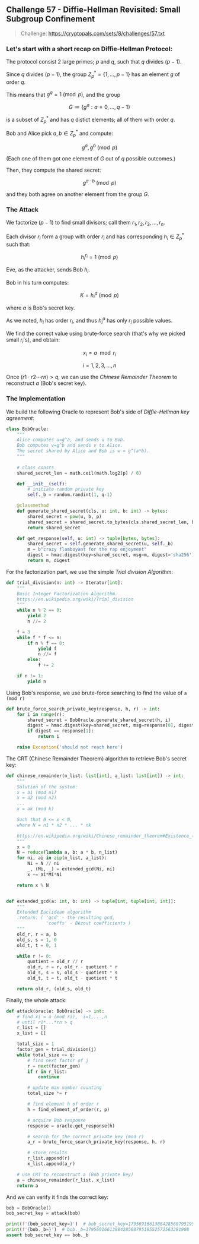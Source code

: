 ## Challenge 57 - Diffie-Hellman Revisited: Small Subgroup Confinement

> Challenge: https://cryptopals.com/sets/8/challenges/57.txt

### Let's start with a short recap on Diffie-Hellman Protocol:

The protocol consist 2 large primes; $p$ and $q$, such that $q$ divides $(p-1)$. 

Since $q$ divides $(p−1)$, the group $Z^{*}_{p}= \lbrace 1,...,p-1 \rbrace$ has an element $g$ of order $q$.  

This means that $g^{q} = 1 \pmod p$, and the group 

$$ G \coloneqq \lbrace g^{a} : a = 0,..., q − 1 \rbrace $$ 

is a subset of $Z^{*}_{p}$ and has $q$ distict elements; all of them with order $q$.

Bob and Alice pick $a,b \in Z^{*}_{p}$ and compute:

$$ g^{a} , g^{b} \pmod p$$

(Each one of them got one element of $G$ out of $q$ possible outcomes.)

Then, they compute the shared secret:

$$ g^{a \cdot b} \pmod p $$

and they both agree on another element from the group $G$.


### The Attack

We factorize $(p-1)$ to find small divisors; call them $r_{1},r_{2},r_{3},...,r_{n}$.

Each divisor $r_{i}$ form a group with order $r_{i}$ and has corresponding $h_{i} \in Z^{*}_{p}$ such that:

$$ h^{r_{i}}_{i}=1 \pmod p $$

Eve, as the attacker, sends Bob $h_{i}$.

Bob in his turn computes:

$$ K = h^{a}_{i} \pmod p $$

where $a$ is Bob's secret key.

As we noted, $h_{i}$ has order $r_{i}$, and thus $h_{i}^{a}$ has only $r_{i}$ possible values. 

We find the correct value using brute-force search (that's why we picked small $r_{i}$'s), and obtain:

$$ x_{i} = a \mod r_{i} $$

$$ i=1,2,3,...,n $$

Once $(r1 \cdot r2 \dotsm rn) > q$, we can use the *Chinese Remainder Theorem* to reconstruct $a$ (Bob's secret key).

### The Implementation

We build the following Oracle to represent Bob's side of *Diffie-Hellman key agreement*:
```python
class BobOracle:
    """
    Alice computes u=g^a, and sends u to Bob.
    Bob computes v=g^b and sends v to Alice.
    The secret shared by Alice and Bob is w = g^(a*b).
    """
    
    # class consts
    shared_secret_len = math.ceil(math.log2(p) / 8)

    def __init__(self):
        # initiate random private key
        self._b = random.randint(1, q-1)

    @classmethod
    def generate_shared_secret(cls, u: int, b: int) -> bytes:
        shared_secret = pow(u, b, p)
        shared_secret = shared_secret.to_bytes(cls.shared_secret_len, byteorder='big')
        return shared_secret

    def get_response(self, u: int) -> tuple[bytes, bytes]:
        shared_secret = self.generate_shared_secret(u, self._b)
        m = b"crazy flamboyant for the rap enjoyment"
        digest = hmac.digest(key=shared_secret, msg=m, digest='sha256')
        return m, digest
```

For the factorization part, we use the simple *Trial division Algorithm*:
```python
def trial_division(n: int) -> Iterator[int]:
    """
    Basic Integer Factorization Algorithm.
    https://en.wikipedia.org/wiki/Trial_division
    """
    while n % 2 == 0:
        yield 2
        n //= 2

    f = 3
    while f * f <= n:
        if n % f == 0:
            yield f
            n //= f
        else:
            f += 2

    if n != 1:
        yield n
```

Using Bob's response, we use brute-force searching to find the value of `a (mod r)`
```python
def brute_force_search_private_key(response, h, r) -> int:
    for i in range(r):
        shared_secret = BobOracle.generate_shared_secret(h, i)
        digest = hmac.digest(key=shared_secret, msg=response[0], digest='sha256')
        if digest == response[1]:
            return i

    raise Exception('should not reach here')
```

The CRT (Chinese Remainder Theorem) algorithm to retrieve Bob's secret key:
```python
def chinese_remainder(n_list: list[int], a_list: list[int]) -> int:
    """
    Solution of the system:
    x = a1 (mod n1)
    x = a2 (mod n2)
    ...
    x = ak (mod k)

    Such that 0 <= x < N,
    where N = n1 * n2 * ... * nk

    https://en.wikipedia.org/wiki/Chinese_remainder_theorem#Existence_(direct_construction)
    """
    x = 0
    N = reduce(lambda a, b: a * b, n_list)
    for ni, ai in zip(n_list, a_list):
        Ni = N // ni
        _, (Mi, _) = extended_gcd(Ni, ni)
        x += ai*Mi*Ni

    return x % N


def extended_gcd(a: int, b: int) -> tuple[int, tuple[int, int]]:
    """
    Extended Euclidean algorithm
    :return: ( 'gcd' - the resulting gcd,
               'coeffs' - Bézout coefficients )
    """
    old_r, r = a, b
    old_s, s = 1, 0
    old_t, t = 0, 1

    while r != 0:
        quotient = old_r // r
        old_r, r = r, old_r - quotient * r
        old_s, s = s, old_s - quotient * s
        old_t, t = t, old_t - quotient * t

    return old_r, (old_s, old_t)
```

Finally, the whole attack:
```python
def attack(oracle: BobOracle) -> int:
    # find xi = a (mod ri),  i=1,...,n
    # until r1*...*rn > q
    r_list = []
    x_list = []

    total_size = 1
    factor_gen = trial_division(j)
    while total_size <= q:
        # find next factor of j
        r = next(factor_gen)
        if r in r_list:
            continue

        # update max number counting
        total_size *= r

        # find element h of order r
        h = find_element_of_order(r, p)

        # acquire Bob response
        response = oracle.get_response(h)

        # search for the correct private key (mod r)
        a_r = brute_force_search_private_key(response, h, r)

        # store results
        r_list.append(r)
        x_list.append(a_r)

    # use CRT to reconstruct a (Bob private key)
    a = chinese_remainder(r_list, x_list)
    return a
```

And we can verify it finds the correct key:
```python
bob = BobOracle()
bob_secret_key = attack(bob)

print(f'{bob_secret_key=}')  # bob_secret_key=179569166138842856879519552572563281908
print(f'{bob._b=}')  # bob._b=179569166138842856879519552572563281908
assert bob_secret_key == bob._b
```

